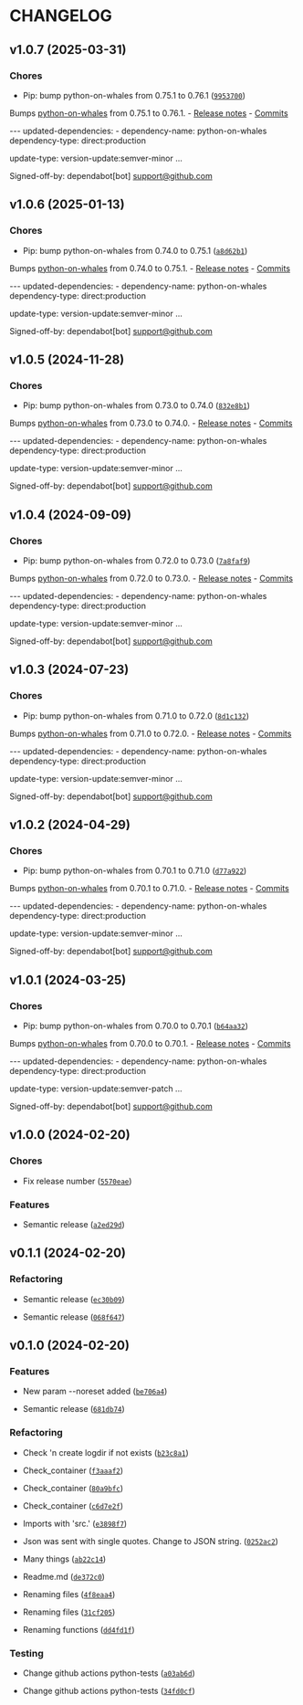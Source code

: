 # CHANGELOG


## v1.0.7 (2025-03-31)

### Chores

- Pip: bump python-on-whales from 0.75.1 to 0.76.1
  ([`9953700`](https://github.com/qaldak/unbound-statistics-publisher/commit/9953700e8de4d7a07483174549006bc7b6d68ed0))

Bumps [python-on-whales](https://github.com/gabrieldemarmiesse/python-on-whales) from 0.75.1 to
  0.76.1. - [Release notes](https://github.com/gabrieldemarmiesse/python-on-whales/releases) -
  [Commits](https://github.com/gabrieldemarmiesse/python-on-whales/compare/v0.75.1...v0.76.1)

--- updated-dependencies: - dependency-name: python-on-whales dependency-type: direct:production

update-type: version-update:semver-minor ...

Signed-off-by: dependabot[bot] <support@github.com>


## v1.0.6 (2025-01-13)

### Chores

- Pip: bump python-on-whales from 0.74.0 to 0.75.1
  ([`a8d62b1`](https://github.com/qaldak/unbound-statistics-publisher/commit/a8d62b1b2fb4e31c37414e67f1d5b7242589635e))

Bumps [python-on-whales](https://github.com/gabrieldemarmiesse/python-on-whales) from 0.74.0 to
  0.75.1. - [Release notes](https://github.com/gabrieldemarmiesse/python-on-whales/releases) -
  [Commits](https://github.com/gabrieldemarmiesse/python-on-whales/compare/v0.74.0...v0.75.1)

--- updated-dependencies: - dependency-name: python-on-whales dependency-type: direct:production

update-type: version-update:semver-minor ...

Signed-off-by: dependabot[bot] <support@github.com>


## v1.0.5 (2024-11-28)

### Chores

- Pip: bump python-on-whales from 0.73.0 to 0.74.0
  ([`832e8b1`](https://github.com/qaldak/unbound-statistics-publisher/commit/832e8b1407d8db96d29e7d5172bfe9a614ffe791))

Bumps [python-on-whales](https://github.com/gabrieldemarmiesse/python-on-whales) from 0.73.0 to
  0.74.0. - [Release notes](https://github.com/gabrieldemarmiesse/python-on-whales/releases) -
  [Commits](https://github.com/gabrieldemarmiesse/python-on-whales/compare/v0.73.0...v0.74.0)

--- updated-dependencies: - dependency-name: python-on-whales dependency-type: direct:production

update-type: version-update:semver-minor ...

Signed-off-by: dependabot[bot] <support@github.com>


## v1.0.4 (2024-09-09)

### Chores

- Pip: bump python-on-whales from 0.72.0 to 0.73.0
  ([`7a8faf9`](https://github.com/qaldak/unbound-statistics-publisher/commit/7a8faf9bfe7cff427d46ce6bc915f43f25f94b74))

Bumps [python-on-whales](https://github.com/gabrieldemarmiesse/python-on-whales) from 0.72.0 to
  0.73.0. - [Release notes](https://github.com/gabrieldemarmiesse/python-on-whales/releases) -
  [Commits](https://github.com/gabrieldemarmiesse/python-on-whales/compare/v0.72.0...v0.73.0)

--- updated-dependencies: - dependency-name: python-on-whales dependency-type: direct:production

update-type: version-update:semver-minor ...

Signed-off-by: dependabot[bot] <support@github.com>


## v1.0.3 (2024-07-23)

### Chores

- Pip: bump python-on-whales from 0.71.0 to 0.72.0
  ([`8d1c132`](https://github.com/qaldak/unbound-statistics-publisher/commit/8d1c132baf90d745f6b500cacb7e735aba161d16))

Bumps [python-on-whales](https://github.com/gabrieldemarmiesse/python-on-whales) from 0.71.0 to
  0.72.0. - [Release notes](https://github.com/gabrieldemarmiesse/python-on-whales/releases) -
  [Commits](https://github.com/gabrieldemarmiesse/python-on-whales/compare/v0.71.0...v0.72.0)

--- updated-dependencies: - dependency-name: python-on-whales dependency-type: direct:production

update-type: version-update:semver-minor ...

Signed-off-by: dependabot[bot] <support@github.com>


## v1.0.2 (2024-04-29)

### Chores

- Pip: bump python-on-whales from 0.70.1 to 0.71.0
  ([`d77a922`](https://github.com/qaldak/unbound-statistics-publisher/commit/d77a922ce5b3adf8b75c123e4d04fa70d63f1c23))

Bumps [python-on-whales](https://github.com/gabrieldemarmiesse/python-on-whales) from 0.70.1 to
  0.71.0. - [Release notes](https://github.com/gabrieldemarmiesse/python-on-whales/releases) -
  [Commits](https://github.com/gabrieldemarmiesse/python-on-whales/compare/v0.70.1...v0.71.0)

--- updated-dependencies: - dependency-name: python-on-whales dependency-type: direct:production

update-type: version-update:semver-minor ...

Signed-off-by: dependabot[bot] <support@github.com>


## v1.0.1 (2024-03-25)

### Chores

- Pip: bump python-on-whales from 0.70.0 to 0.70.1
  ([`b64aa32`](https://github.com/qaldak/unbound-statistics-publisher/commit/b64aa32f84ed3f1d7816b3eadf4912bbf16ac6e4))

Bumps [python-on-whales](https://github.com/gabrieldemarmiesse/python-on-whales) from 0.70.0 to
  0.70.1. - [Release notes](https://github.com/gabrieldemarmiesse/python-on-whales/releases) -
  [Commits](https://github.com/gabrieldemarmiesse/python-on-whales/compare/v0.70.0...v0.70.1)

--- updated-dependencies: - dependency-name: python-on-whales dependency-type: direct:production

update-type: version-update:semver-patch ...

Signed-off-by: dependabot[bot] <support@github.com>


## v1.0.0 (2024-02-20)

### Chores

- Fix release number
  ([`5570eae`](https://github.com/qaldak/unbound-statistics-publisher/commit/5570eae81a42215167fed127892eafec256dd3f0))

### Features

- Semantic release
  ([`a2ed29d`](https://github.com/qaldak/unbound-statistics-publisher/commit/a2ed29d43e6676641ddfa91f7c999711eb8cf9c2))


## v0.1.1 (2024-02-20)

### Refactoring

- Semantic release
  ([`ec30b09`](https://github.com/qaldak/unbound-statistics-publisher/commit/ec30b09bc83d9c3c98fa1af28d2db5d87d351211))

- Semantic release
  ([`068f647`](https://github.com/qaldak/unbound-statistics-publisher/commit/068f647c130bc8dcffd1b916c1a17770dc1022b2))


## v0.1.0 (2024-02-20)

### Features

- New param --noreset added
  ([`be706a4`](https://github.com/qaldak/unbound-statistics-publisher/commit/be706a4a81b4f9543d239ce1c6c0713423a659f8))

- Semantic release
  ([`681db74`](https://github.com/qaldak/unbound-statistics-publisher/commit/681db7402a307e510d648344dab179224fe50d62))

### Refactoring

- Check 'n create logdir if not exists
  ([`b23c8a1`](https://github.com/qaldak/unbound-statistics-publisher/commit/b23c8a18d53b5f8e978bb01505310dff3560c19a))

- Check_container
  ([`f3aaaf2`](https://github.com/qaldak/unbound-statistics-publisher/commit/f3aaaf24c95c6049d49d5ad40e6d5e71958ca479))

- Check_container
  ([`80a9bfc`](https://github.com/qaldak/unbound-statistics-publisher/commit/80a9bfcd6a506674d4930bf308dd93219cc36f22))

- Check_container
  ([`c6d7e2f`](https://github.com/qaldak/unbound-statistics-publisher/commit/c6d7e2f473a1088e8734f22cf11ce8ee4038cdd5))

- Imports with 'src.'
  ([`e3898f7`](https://github.com/qaldak/unbound-statistics-publisher/commit/e3898f798b5ae64c4292a11597afee56f5fb95d3))

- Json was sent with single quotes. Change to JSON string.
  ([`0252ac2`](https://github.com/qaldak/unbound-statistics-publisher/commit/0252ac28dd6c050e43278a0810994a05f2713ad6))

- Many things
  ([`ab22c14`](https://github.com/qaldak/unbound-statistics-publisher/commit/ab22c14fc5c228c44c66d40f6c38b6e8a7ab71ea))

- Readme.md
  ([`de372c0`](https://github.com/qaldak/unbound-statistics-publisher/commit/de372c0fbf5e025ad740e21dae4e28180712ce90))

- Renaming files
  ([`4f8eaa4`](https://github.com/qaldak/unbound-statistics-publisher/commit/4f8eaa4a3f3678c3de9d06e6f2cf119c273e8a34))

- Renaming files
  ([`31cf205`](https://github.com/qaldak/unbound-statistics-publisher/commit/31cf2057a2b3cf50f1dfc9a418a6f37eac85bfdb))

- Renaming functions
  ([`dd4fd1f`](https://github.com/qaldak/unbound-statistics-publisher/commit/dd4fd1f3bc87e3c8ec2308aedd7badcf3e377afa))

### Testing

- Change github actions python-tests
  ([`a03ab6d`](https://github.com/qaldak/unbound-statistics-publisher/commit/a03ab6dcc4183c5c0915abcc808279b4e5963d5b))

- Change github actions python-tests
  ([`34fd0cf`](https://github.com/qaldak/unbound-statistics-publisher/commit/34fd0cfde0544331860e4a87867c867049718b31))
